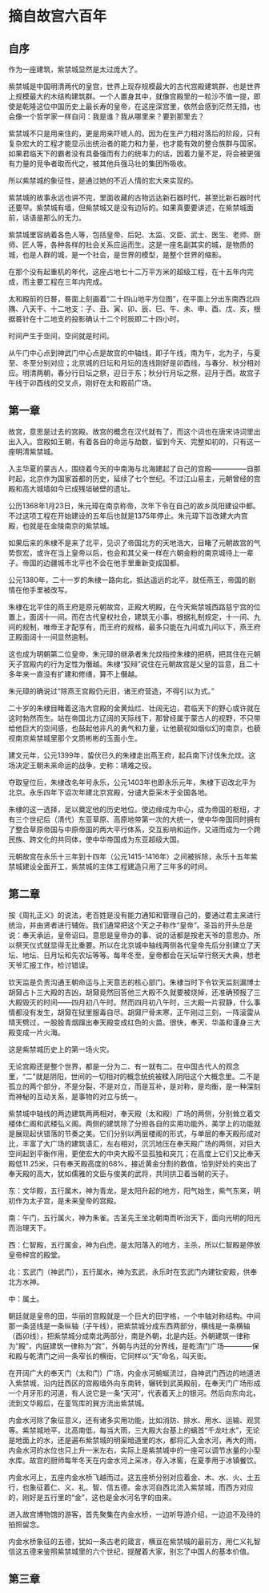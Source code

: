 # 摘自故宫六百年

## 自序

作为一座建筑，紫禁城显然是太过庞大了。

紫禁城是中国明清两代的皇宫，世界上现存规模最大的古代宫殿建筑群，也是世界上规模最大的木结构建筑群。一个人置身其中，就像宫殿里的一粒沙不值一提，即使是乾隆这位中国历史上最长寿的皇帝，在这座深宫里，依然会感到茫然无措，也会像一个哲学家一样自问：我是谁？我从哪里来？要到那里去？

紫禁城不只是用来住的，更是用来吓唬人的。因为在生产力相对落后的阶段，只有复杂宏大的工程才能显示出统治者的能力和力量，也才能有效的整合族群与国家。如果君临天下的霸者没有具备强而有力的统率力的话，因着力量不足，将会被更强有力量的竞争者取而代之，被其他兵强马壮的集团所吸收。

所以紫禁城的象征性，是通过她的不近人情的宏大来实现的。

紫禁城的故事永远也讲不完，里面收藏的古物远达新石器时代，甚至比新石器时代还要早。紫禁城有墙，但紫禁城又是没有边际的。如果真要要讲述，在紫禁城面前，话语是那么的无力。

紫禁城里容纳着各色人等，包括皇帝、后妃、太监、文臣、武士、医生、老师、厨师、匠人等，各种各样的社会关系应运而生。这是一座名副其实的城，是物质的城，也是人群的城，是一个社会，是世界的模型，是整个世界的缩影。

在那个没有起重机的年代，这座占地七十二万平方米的超级工程，在十五年内完成，而主要工程在三年内完成。

太和殿前的日晷，晷面上刻画着“二十四山地平方位图”，在平面上分出东南西北四隅、八天干、十二地支：子、丑、寅、卯、辰、巳、午、未、申、酉、戊、亥，根据晷针在十二地支的投影确认十二个时辰即二十四小时。

时间产生于空间，空间就是时间。

从午门中心点到神武门中心点是故宫的中轴线，即子午线，南为午，北为子，与夏至、冬至分别对应；北京城的日坛和月坛的连线刚好是卯酉线，与春分、秋分相对应。明清两朝，春分行日坛之祭，迎日于东；秋分行月坛之祭，迎月于西。故宫子午线于卯酉线的交叉点，刚好在太和殿前广场。

## 第一章

故宫，意思是过去的宫殿。故宫的概念在汉代就有了，而这个词也在唐宋诗词里出出入入。宫殿如王朝，有着各自的命运与劫数，留到今天、完整如初的，只有这一座明清紫禁城。

入主华夏的蒙古人，围绕着今天的中南海与北海建起了自己的宫殿—————自那时起，北京作为国家首都的历史，延续了七个世纪。不过江山易主，元朝曾经的宫殿和高大城墙如今已成残垣破壁的遗址。

公历1368年1月23日，朱元璋在南京称帝，次年下令在自己的故乡凤阳建设中都。不过这项工程在开始建设的五年后也就是1375年停止。朱元璋下旨改建大内宫殿，也就是在金陵南京的紫禁城。

如果后来的朱棣不是来了北平，见识了帝国北方的天地浩大，目睹了元朝故宫的气势恢宏，或许在当上皇帝以后，也会和其父亲一样在六朝金粉的南京城待上一辈子。帝国的边疆城市北平也不会在他手里重新变成国都。

公元1380年，二十一岁的朱棣一路向北，抵达遥远的北平，就任燕王，帝国的剧情在他手里被改写。

<!--这里再了解一下元故宫和明故宫的关系，第一章第二节-->

朱棣在北平住的燕王府是原元朝故宫，正殿大明殿，在今天紫禁城西路慈宁宫的位置上，面阔十一间。而在古代皇权社会，建筑无小事，根据礼制规定，十一间、九间的规制，唯帝王才配享有，而王府的规格，最多只能在九间或九间以下，燕王府正殿面阔十一间显然逾制。

这也成为明朝第二位皇帝，朱元璋的继承者朱允炆指控朱棣的把柄，把其住在元朝天子宫殿内的行为定性为僭越。朱棣“狡辩”说住在元朝故宫是父皇的旨意，且二十多年来一直没有扩建和修缮，算不上僭越。

朱元璋的确说过“除燕王宫殿仍元旧，诸王府营造，不得引以为式。”

二十岁的朱棣目睹着这浩大宫殿的金黄灿烂、壮阔无边，君临天下的野心或许就在这时勃然而生。站在帝国北方辽阔的天际线下，那曾经属于蒙古人的视野，不只带给他巨大的空间感，也鼓起他非凡的勇气和力量，让他藐视如烟似幻的南京，也藐视南京紫禁城里那个文质彬彬的玉面小生。

建文元年，公元1399年，蛰伏已久的朱棣走出燕王府，起兵南下讨伐朱允炆。这场决定王朝未来命运的战争，史称：靖难之役。

夺取皇位后，朱棣改名年号永乐，公元1403年也即永乐元年，朱棣下诏改北平为北京。永乐四年下诏次年建北京宫殿，分谴大臣采木于全国各地。

朱棣的这一选择，足以奠定他的历史地位。使边缘成为中心，成为帝国的枢纽，才有三个世纪后（清代）东亚草原、高原地带第一次的大统一，使中华帝国同时拥有了整合草原帝国与中原帝国的两大平行体系，交互影响和运作，又进而成为一个跨民族、跨文化的共同体，使中华帝国成为东亚超级大国。

元朝故宫在永乐十三年到十四年（公元1415-1416年）之间被拆除，永乐十五年紫禁城建设全面开工，紫禁城的主体工程建造只用了三年多的时间。

<!--第6节的建筑相关知识看后面要不要补充-->

## 第二章

按《周礼正义》的说法，老百姓是没有能力通知和管理自己的，要通过君主来进行统治，并由贤者进行辅佐。我们通常把这个天之子称作“皇帝”。圣旨的开头总是说：奉天承运，皇帝诏曰。意思是皇帝办的事、说的话都是按老天爷的意思办。所以祭天仪式就显得无比重要。所以在北京城中轴线两侧各代皇帝先后分别建立了天坛、地坛、日月坛和先农坛等等。每年冬至，皇帝都会在天坛举行祭天大典，想老天爷汇报工作，检讨错误。

钦天监是负责沟通王朝命运与上天意志的核心部门。朱棣当时下令钦天监刻漏博士胡奫占卜三大殿的吉凶，胡奫竟然回答他三大殿不久就要被烧掉，还准确预报了三大殿毁灭的时间——四月初八午时。然而四月初八午时，三大殿一片寂静，什么事情都没有发生，胡奫在狱里服毒自尽。胡奫尸骨未寒，正午刚过三刻，一阵滚雷从晴天劈过，一股股青烟蹿出奉天殿变成红色的火苗。很快，奉天、华盖和谨身三大殿变成一片火海。

这是紫禁城历史上的第一场火灾。


无论宫殿还是整个世界，都是一分为二、有一就有二。在中国古代人的观念里，“二"就是阴阳，世间的一切相对的概念统统被糅入阴阳这个大概念里。二不是孤立的两个部分，不是分裂，不是对立，而是互补，是对称，是均衡，是一种深刻而神秘的互动关系，是事物的对立与统一。

紫禁城中轴线的两边建筑两两相对，奉天殿（太和殿）广场的两侧，分别耸立着文楼体仁阁和武楼弘义阁。两侧的建筑除了分担各自的实用功能外，美学上的功能就是展现起伏错落的节奏之美。它们分别以两层楼阁的形式，与单层的奉天殿形成对比，丰富了大广场的建筑语汇，左右相对，沉沉地压在奉天殿广场的两侧，对巨大空间起到平衡作用，更使宏大的中央大殿不显孤独和突兀；在高度上它们又比奉天殿低11.25米，只有奉天殿高度的68%，接近黄金分割的数值，恰到好处的突出了奉天殿的高大，犹如儒雅的文臣与俊美的武将，共同拱卫着当朝的天子。

东：文华殿，五行属木，神为青龙，是太阳升起的地方，阳气始生，紫气东来，明初作为太子宫，是未来皇帝的宫殿。

南：午门，五行属火，神为朱雀。古圣先王坐北朝南而听治天下，面向光明的阳光而治理天下。

西：仁智殿，五行属金，神为白虎，是太阳落入的地方，主杀，所以仁智殿是停放皇帝梓宫的殿堂。

北：玄武门（神武门），五行属水，神为玄武，永乐时在玄武门内建钦安殿，供奉北方水神。

中：属土。


朝廷就是皇帝的田，华丽的宫殿就是一个巨大的田字格，一个中轴对称结构。中间那一条竖线是一条纵轴（子午线），把紫禁城分成东西两部分，横线是一条横轴（酉卯线），把紫禁城分成南北两部分，南是外朝，北是内廷。外朝建筑一律称为“殿”，内庭建筑一律称为“宫”，外朝与内廷的分界线，是乾清门广场————保和殿与乾清门之间一条窄长的横街，它同样以“天”命名，叫天街。

在开阔广大的奉天门（太和门）广场，内金水河蜿蜒流过，自神武门西边的地道进入紫禁城，沿内廷西区的宫殿墙外向东南转，辗转到武英殿前，在奉天门广场形成一个月牙形的河道，有人说它是一条“天河”，代表着天上的银河。然后向东向北，流到文华殿后，在銮驾库的巽方流出紫禁城。

内金水河除了象征意义，还有诸多实用功能，比如消防、排水、用水、运输、观赏等。紫禁城地平，北高南低，每当大雨，三大殿大台基上的螭首“千龙吐水”，无论是地面上的水，还是遍布紫禁城的明渠暗道里的水，都将汇入金水河，再大的雨，内金水河的水位也只上升一米左右，实际上是紫禁城中的一座可以调节水量的小型水库。故宫的厨师每年冬天在内金水河上采冰，存入冰窖，在夏季用于冰镇餐饮。

内金水河上，五座内金水桥飞越而过。这五座桥分别对应着金、木、水、火、土五行，也象征着仁、义、礼、智、信五德。金水河自西北流入紫禁城，而西方对应的，刚好是五行里的“金”，这也是金水河名字的由来。

进入故宫博物馆的游客，首先聚集在内金水桥，一边听导游介绍，一边迫不及待的拍照留念。


内金水桥象征的五德，犹如一条古老的箴言，横亘在紫禁城的最前方，用仁义礼智信这五德来鉴照紫禁城里的六个世纪，提醒着大家，别忘了中国人的基本价值。


## 第三章
